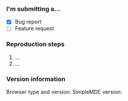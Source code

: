 <!-- Please help me process issues faster by providing the following information -->
### I'm submitting a...
- [x] Bug report
- [ ] Feature request

### Reproduction steps
<!-- Bonus points if you set up a [JSFiddle](https://jsfiddle.net/) that replicates the bug and link it in the issue. -->
1. ...
2. ...

### Version information
Browser type and version:
SimpleMDE version:
